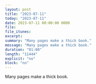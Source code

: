```yaml
---
layout: post
title: "2023-07-11"
today: "2023-07-11"
date: 2023-07-11 00:00:00 0000
file:
file_itunes:
excerpt:
summary: "Many pages make a thick book."
message: "Many pages make a thick book."
duration: "01:00"
length: "11444"
explicit: "no"
block: "no"
---
```

Many pages make a thick book.

